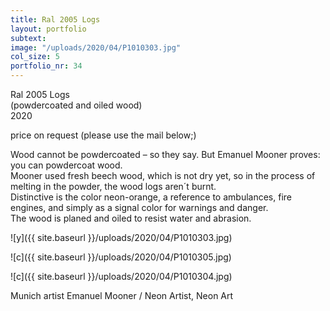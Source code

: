 ```yaml
---
title: Ral 2005 Logs
layout: portfolio
subtext: 
image: "/uploads/2020/04/P1010303.jpg"
col_size: 5
portfolio_nr: 34
---
```

Ral 2005 Logs  
(powdercoated and oiled wood)  
2020

price on request (please use the mail below;)

Wood cannot be powdercoated – so they say. But Emanuel Mooner proves: you can powdercoat wood.  
Mooner used fresh beech wood, which is not dry yet, so in the process of melting in the powder, the wood logs aren´t burnt.  
Distinctive is the color neon-orange, a reference to ambulances, fire engines, and simply as a signal color for warnings and danger.  
The wood is planed and oiled to resist water and abrasion.

![y]({{ site.baseurl }}/uploads/2020/04/P1010303.jpg)

![c]({{ site.baseurl }}/uploads/2020/04/P1010305.jpg)

![c]({{ site.baseurl }}/uploads/2020/04/P1010304.jpg)

Munich artist Emanuel Mooner / Neon Artist, Neon Art